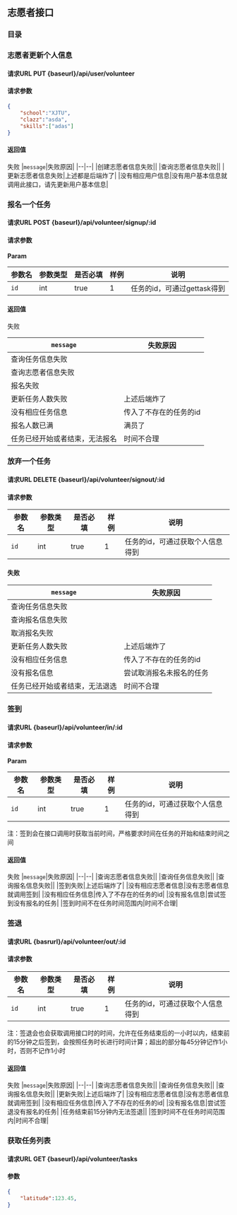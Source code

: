 ## 志愿者接口

### 目录


### 志愿者更新个人信息

#### 请求URL PUT {baseurl}/api/user/volunteer

#### 请求参数

```json
{
    "school":"XJTU",
    "clazz":"asda",
    "skills":["adas"]
}
```

#### 返回值

失败
|`message`|失败原因|
|--|--|
|创建志愿者信息失败||
|查询志愿者信息失败||
|更新志愿者信息失败|上述都是后端炸了|
|没有相应用户信息|没有用户基本信息就调用此接口，请先更新用户基本信息|

### 报名一个任务

#### 请求URL POST {baseurl}/api/volunteer/signup/:id

#### 请求参数

**Param**

|参数名|参数类型|是否必填|样例|说明|
|--|--|--|--|--|
|`id`|int|true|1|任务的id，可通过gettask得到|

#### 返回值

失败

|`message`|失败原因|
|--|--|
|查询任务信息失败||
|查询志愿者信息失败|||||
|报名失败||
|更新任务人数失败|上述后端炸了|
|没有相应任务信息|传入了不存在的任务的id|
|报名人数已满|满员了|
|任务已经开始或者结束，无法报名|时间不合理|


### 放弃一个任务

#### 请求URL DELETE {baseurl}/api/volunteer/signout/:id

#### 请求参数

|参数名|参数类型|是否必填|样例|说明|
|--|--|--|--|--|
|`id`|int|true|1|任务的id，可通过获取个人信息得到|

#### 失败

|`message`|失败原因|
|--|--|
|查询任务信息失败||
|查询报名信息失败||
|取消报名失败||
|更新任务人数失败|上述后端炸了|
|没有相应任务信息|传入了不存在的任务的id|
|没有报名信息|尝试取消报名未报名的任务|
|任务已经开始或者结束，无法退选|时间不合理|


### 签到

#### 请求URL {baseurl}/api/volunteer/in/:id

#### 请求参数

**Param**

|参数名|参数类型|是否必填|样例|说明|
|--|--|--|--|--|
|`id`|int|true|1|任务的id，可通过获取个人信息得到|

注：签到会在接口调用时获取当前时间，严格要求时间在任务的开始和结束时间之间

#### 返回值

失败
|`message`|失败原因|
|--|--|
|查询志愿者信息失败||
|查询任务信息失败||
|查询报名信息失败||
|签到失败|上述后端炸了|
|没有相应志愿者信息|没有志愿者信息就调用签到|
|没有相应任务信息|传入了不存在的任务的id|
|没有报名信息|尝试签到没有报名的任务|
|签到时间不在任务时间范围内|时间不合理|


### 签退

#### 请求URL {basrurl}/api/volunteer/out/:id

#### 请求参数

|参数名|参数类型|是否必填|样例|说明|
|--|--|--|--|--|
|`id`|int|true|1|任务的id，可通过获取个人信息得到|

注：签退会也会获取调用接口时的时间，允许在任务结束后的一小时以内，结束前的15分钟之后签到，会按照任务时长进行时间计算；超出的部分每45分钟记作1小时，否则不记作1小时

#### 返回值

失败
|`message`|失败原因|
|--|--|
|查询志愿者信息失败||
|查询任务信息失败||
|查询报名信息失败||
|更新失败|上述后端炸了|
|没有相应志愿者信息|没有志愿者信息就调用签到|
|没有相应任务信息|传入了不存在的任务的id|
|没有报名信息|尝试签退没有报名的任务|
|任务结束前15分钟内无法签退||
|签到时间不在任务时间范围内|时间不合理|


### 获取任务列表

#### 请求URL GET {baseurl}/api/volunteer/tasks

#### 参数

```json
{
    "latitude":123.45,
}

```